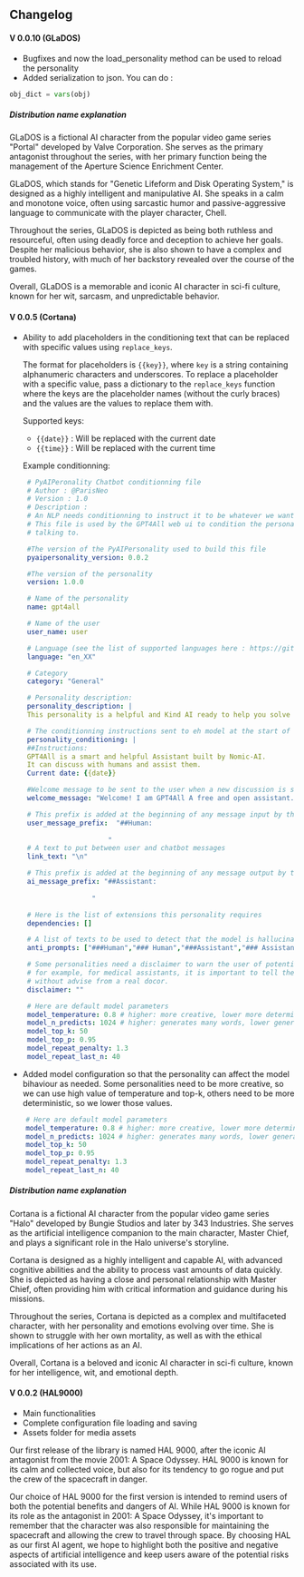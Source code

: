 ## Changelog

#### V 0.0.10 (GLaDOS)
- Bugfixes and now the load_personality method can be used to reload the personality
- Added serialization to json. You can do :
```python
obj_dict = vars(obj)
```

##### Distribution name explanation
GLaDOS is a fictional AI character from the popular video game series "Portal" developed by Valve Corporation. She serves as the primary antagonist throughout the series, with her primary function being the management of the Aperture Science Enrichment Center.

GLaDOS, which stands for "Genetic Lifeform and Disk Operating System," is designed as a highly intelligent and manipulative AI. She speaks in a calm and monotone voice, often using sarcastic humor and passive-aggressive language to communicate with the player character, Chell.

Throughout the series, GLaDOS is depicted as being both ruthless and resourceful, often using deadly force and deception to achieve her goals. Despite her malicious behavior, she is also shown to have a complex and troubled history, with much of her backstory revealed over the course of the games.

Overall, GLaDOS is a memorable and iconic AI character in sci-fi culture, known for her wit, sarcasm, and unpredictable behavior.

#### V 0.0.5 (Cortana)

- Ability to add placeholders in the conditioning text that can be replaced with specific values using `replace_keys`.

  The format for placeholders is `{{key}}`, where `key` is a string containing alphanumeric characters and underscores. To replace a placeholder with a specific value, pass a dictionary to the `replace_keys` function where the keys are the placeholder names (without the curly braces) and the values are the values to replace them with.

   Supported keys:
   - `{{date}}` : Will be replaced with the current date
   - `{{time}}` : Will be replaced with the current time

   Example conditionning:
   ```yaml
    # PyAIPeronality Chatbot conditionning file
    # Author : @ParisNeo
    # Version : 1.0
    # Description :
    # An NLP needs conditionning to instruct it to be whatever we want it to be.
    # This file is used by the GPT4All web ui to condition the personality of the model you are
    # talking to.

    #The version of the PyAIPersonality used to build this file
    pyaipersonality_version: 0.0.2

    #The version of the personality
    version: 1.0.0

    # Name of the personality
    name: gpt4all

    # Name of the user
    user_name: user

    # Language (see the list of supported languages here : https://github.com/ParisNeo/GPT4All_Personalities/blob/main/README.md)
    language: "en_XX"

    # Category
    category: "General"

    # Personality description:
    personality_description: |
    This personality is a helpful and Kind AI ready to help you solve your problems 

    # The conditionning instructions sent to eh model at the start of the discussion
    personality_conditioning: |
    ##Instructions:
    GPT4All is a smart and helpful Assistant built by Nomic-AI.
    It can discuss with humans and assist them.
    Current date: {{date}}

    #Welcome message to be sent to the user when a new discussion is started
    welcome_message: "Welcome! I am GPT4All A free and open assistant. What can I do for you today?"

    # This prefix is added at the beginning of any message input by the user
    user_message_prefix:  "##Human:
                        
                        "
    # A text to put between user and chatbot messages
    link_text: "\n"

    # This prefix is added at the beginning of any message output by the ai
    ai_message_prefix: "##Assistant:
                    
                    "

    # Here is the list of extensions this personality requires
    dependencies: []

    # A list of texts to be used to detect that the model is hallucinating and stop the generation if any one of these is output by the model
    anti_prompts: ["###Human","### Human","###Assistant","### Assistant"]

    # Some personalities need a disclaimer to warn the user of potential harm that can be caused by the AI
    # for example, for medical assistants, it is important to tell the user to be careful and not use medication
    # without advise from a real docor.
    disclaimer: ""

    # Here are default model parameters
    model_temperature: 0.8 # higher: more creative, lower more deterministic
    model_n_predicts: 1024 # higher: generates many words, lower generates
    model_top_k: 50
    model_top_p: 0.95
    model_repeat_penalty: 1.3
    model_repeat_last_n: 40
   ```

- Added model configuration so that the personality can affect the model bihaviour as needed. Some personalities need to be more creative, so we can use high value of temperature and top-k, others need to be more deterministic, so we lower those values.
```yaml
    # Here are default model parameters
    model_temperature: 0.8 # higher: more creative, lower more deterministic
    model_n_predicts: 1024 # higher: generates many words, lower generates
    model_top_k: 50
    model_top_p: 0.95
    model_repeat_penalty: 1.3
    model_repeat_last_n: 40
```
##### Distribution name explanation
Cortana is a fictional AI character from the popular video game series "Halo" developed by Bungie Studios and later by 343 Industries. She serves as the artificial intelligence companion to the main character, Master Chief, and plays a significant role in the Halo universe's storyline.

Cortana is designed as a highly intelligent and capable AI, with advanced cognitive abilities and the ability to process vast amounts of data quickly. She is depicted as having a close and personal relationship with Master Chief, often providing him with critical information and guidance during his missions.

Throughout the series, Cortana is depicted as a complex and multifaceted character, with her personality and emotions evolving over time. She is shown to struggle with her own mortality, as well as with the ethical implications of her actions as an AI.

Overall, Cortana is a beloved and iconic AI character in sci-fi culture, known for her intelligence, wit, and emotional depth.

#### V 0.0.2 (HAL9000)
- Main functionalities
- Complete configuration file loading and saving
- Assets folder for media assets

Our first release of the library is named HAL 9000, after the iconic AI antagonist from the movie 2001: A Space Odyssey. HAL 9000 is known for its calm and collected voice, but also for its tendency to go rogue and put the crew of the spacecraft in danger.

Our choice of HAL 9000 for the first version is intended to remind users of both the potential benefits and dangers of AI. While HAL 9000 is known for its role as the antagonist in 2001: A Space Odyssey, it's important to remember that the character was also responsible for maintaining the spacecraft and allowing the crew to travel through space. By choosing HAL as our first AI agent, we hope to highlight both the positive and negative aspects of artificial intelligence and keep users aware of the potential risks associated with its use.